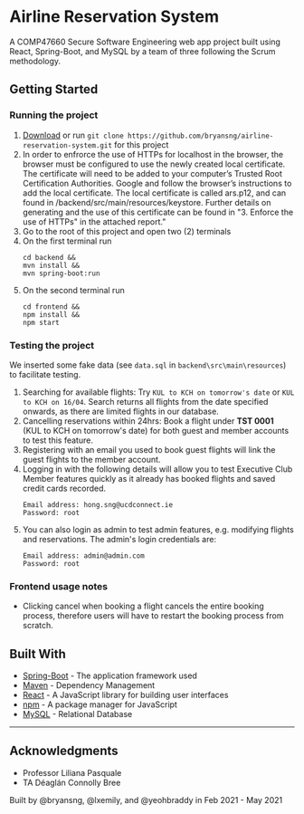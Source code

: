 # Airline Reservation System

A COMP47660 Secure Software Engineering web app project built using React, Spring-Boot, and MySQL by a team of three following the Scrum methodology.

## Getting Started

### Running the project

1. [Download](https://github.com/bryansng/airline-reservation-system) or run `git clone https://github.com/bryansng/airline-reservation-system.git` for this project
2. In order to enfrorce the use of HTTPs for localhost in the browser, the browser must be configured to use the newly created local certificate. The certificate will need to be added to your computer’s Trusted Root Certification Authorities. Google and follow the browser’s instructions to add the local certificate. The local certificate is called ars.p12, and can found in /backend/src/main/resources/keystore. Further details on generating and the use of this certificate can be found in "3. Enforce the use of HTTPs" in the attached report."
3. Go to the root of this project and open two (2) terminals
4. On the first terminal run
   ```
   cd backend &&
   mvn install &&
   mvn spring-boot:run
   ```
5. On the second terminal run
   ```
   cd frontend &&
   npm install &&
   npm start
   ```

### Testing the project

We inserted some fake data (see `data.sql` in `backend\src\main\resources`) to facilitate testing.

1. Searching for available flights: Try `KUL to KCH on tomorrow's date` or `KUL to KCH on 16/04`. Search returns all flights from the date specified onwards, as there are limited flights in our database.
2. Cancelling reservations within 24hrs: Book a flight under **TST 0001** (KUL to KCH on tomorrow's date) for both guest and member accounts to test this feature.
3. Registering with an email you used to book guest flights will link the guest flights to the member account.
4. Logging in with the following details will allow you to test Executive Club Member features quickly as it already has booked flights and saved credit cards recorded.
   ```
   Email address: hong.sng@ucdconnect.ie
   Password: root
   ```
5. You can also login as admin to test admin features, e.g. modifying flights and reservations. The admin's login credentials are:
   ```
   Email address: admin@admin.com
   Password: root
   ```

### Frontend usage notes

- Clicking cancel when booking a flight cancels the entire booking process, therefore users will have to restart the booking process from scratch.

## Built With

- [Spring-Boot](https://spring.io/projects/spring-boot) - The application framework used
- [Maven](https://maven.apache.org/) - Dependency Management
- [React](https://reactjs.org/) - A JavaScript library for building user interfaces
- [npm](https://www.npmjs.com/) - A package manager for JavaScript
- [MySQL](https://www.mysql.com/) - Relational Database

---

## Acknowledgments

- Professor Liliana Pasquale
- TA Déaglán Connolly Bree

Built by @bryansng, @lxemily, and @yeohbraddy in Feb 2021 - May 2021

